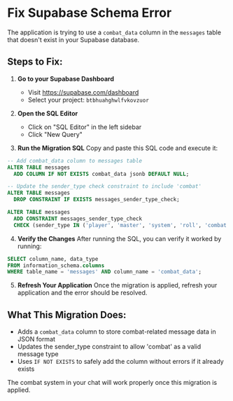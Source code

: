 # Fix Supabase Schema Error

The application is trying to use a `combat_data` column in the `messages` table that doesn't exist in your Supabase database.

## Steps to Fix:

1. **Go to your Supabase Dashboard**
   - Visit https://supabase.com/dashboard
   - Select your project: `btbhuahghwlfvkovzuor`

2. **Open the SQL Editor**
   - Click on "SQL Editor" in the left sidebar
   - Click "New Query"

3. **Run the Migration SQL**
   Copy and paste this SQL code and execute it:

```sql
-- Add combat_data column to messages table
ALTER TABLE messages 
  ADD COLUMN IF NOT EXISTS combat_data jsonb DEFAULT NULL;

-- Update the sender_type check constraint to include 'combat'
ALTER TABLE messages 
  DROP CONSTRAINT IF EXISTS messages_sender_type_check;

ALTER TABLE messages 
  ADD CONSTRAINT messages_sender_type_check 
  CHECK (sender_type IN ('player', 'master', 'system', 'roll', 'combat'));
```

4. **Verify the Changes**
   After running the SQL, you can verify it worked by running:
```sql
SELECT column_name, data_type 
FROM information_schema.columns 
WHERE table_name = 'messages' AND column_name = 'combat_data';
```

5. **Refresh Your Application**
   Once the migration is applied, refresh your application and the error should be resolved.

## What This Migration Does:
- Adds a `combat_data` column to store combat-related message data in JSON format
- Updates the sender_type constraint to allow 'combat' as a valid message type
- Uses `IF NOT EXISTS` to safely add the column without errors if it already exists

The combat system in your chat will work properly once this migration is applied.